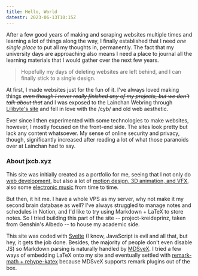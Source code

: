 ```yaml
---
title: Hello, World
datestr: 2023-06-13T10:15Z
---
```


After a few good years of making and scraping websites multiple times and learning a lot of things along the way, I finally established that I need _one single place_ to put all my thoughts in, permanently. The fact that my university days are approaching also means I need a place to journal all the learning materials that I would gather over the next few years.

>Hopefully my days of deleting websites are left behind, and I can finally stick to a single design.

At first, I made websites just for the fun of it. I've always loved making things <span class="text-xs">~~_even though I never really finished any of my projects, but we don't talk about that_~~</span> and I was exposed to the Lainchan Webring through [Lilibyte's site](https://lilibyte.net/) and fell in love with the /cyb/ and old web aesthetic.

Ever since I then experimented with some technologies to make websites, however, I mostly focused on the front-end side. The sites look pretty but lack any content whatsoever. My sense of online security and privacy, though, significantly increased after reading a lot of what those paranoids over at Lainchan had to say.

### About jxcb.xyz

This site was initially created as a portfolio for me, seeing that I not only do [web development](/icarus), but also a lot of [motion design, 3D animation, and VFX](/crystallize), also some [electronic music](/hikaru) from time to time.

But then, it hit me. I have a whole VPS as my server, why not make it my second brain database as well? I've always struggled to manage notes and schedules in Notion, and I'd like to try using Markdown + LaTeX to store notes.
So I tried building this part of the site -- project-kreideprinz, taken from Genshin's Albedo -- to house my academic side.

This site was coded with [Svelte](https://svelte.dev/) (I know, JavaScript is evil and all that, but hey, it gets the job done. Besides, the majority of people don't even disable JS) so Markdown parsing is naturally handled by [MDSveX](https://mdsvex.com/). I tried a few ways of embedding LaTeX onto my site and eventually settled with [remark-math + rehype-katex](https://github.com/remarkjs/remark-math) because MDSveX supports remark plugins out of the box.
